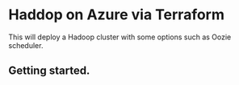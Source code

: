 # Haddop on Azure via Terraform

This will deploy a Hadoop cluster with some options such as Oozie scheduler.

## Getting started.

